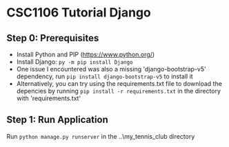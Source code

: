 # CSC1106 Tutorial Django 

## Step 0: Prerequisites
- Install Python and PIP (https://www.python.org/)
- Install Django: ```py -m pip install Django``` 
- One issue I encountered was also a missing 'django-bootstrap-v5' dependency, run ```pip install django-bootstrap-v5``` to install it
- Alternatively, you can try using the requirements.txt file to download the depencies by running ```pip install -r requirements.txt``` in the directory with 'requirements.txt'

## Step 1: Run Application

Run ```python manage.py runserver``` in the ..\my_tennis_club directory